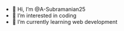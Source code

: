- 👋 Hi, I’m @A-Subramanian25
- 👀 I’m interested in coding
- 🌱 I’m currently learning web development 
